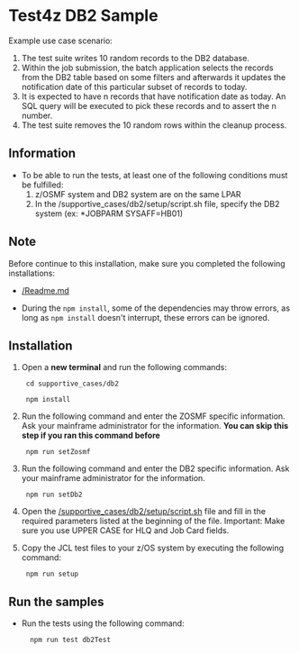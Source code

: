 # Test4z DB2 Sample

Example use case scenario:

1. The test suite writes 10 random records to the DB2 database.
2. Within the job submission, the batch application selects the records from the DB2 table based on some filters and afterwards it updates the notification date of this particular subset of records to today.
3. It is expected to have n records that have notification date as today. An SQL query will be executed to pick these records and to assert the n number.
4. The test suite removes the 10 random rows within the cleanup process.


## Information
* To be able to run the tests, at least one of the following conditions must be fulfilled:
    1. z/OSMF system and DB2 system are on the same LPAR
    2. In the /supportive_cases/db2/setup/script.sh file, specify the DB2 system (ex: *JOBPARM SYSAFF=HB01)
    
## Note
Before continue to this installation, make sure you completed the following installations:
* [/Readme.md](/README.md)

* During the `npm install`, some of the dependencies may throw errors, as long as `npm install` doesn't interrupt, these errors can be ignored.


   
## Installation
1. Open a **new terminal** and run the following commands:
    
        cd supportive_cases/db2
    
        npm install
        
2. Run the following command and enter the ZOSMF specific information. 
   Ask your mainframe administrator for the information.
   **You can skip this step if you ran this command before**

        npm run setZosmf

3. Run the following command and enter the DB2 specific information. 
   Ask your mainframe administrator for the information.

        npm run setDb2

        
4. Open the [/supportive_cases/db2/setup/script.sh](/supportive_cases/db2/setup/script.sh)  file and fill in the required parameters listed at the beginning of the file. Important: Make sure you use UPPER CASE for HLQ and Job Card fields.
                                                                 
5. Copy the JCL test files to your z/OS system by executing the following command: 

        npm run setup
        
## Run the samples

* Run the tests using the following command:

        npm run test db2Test
